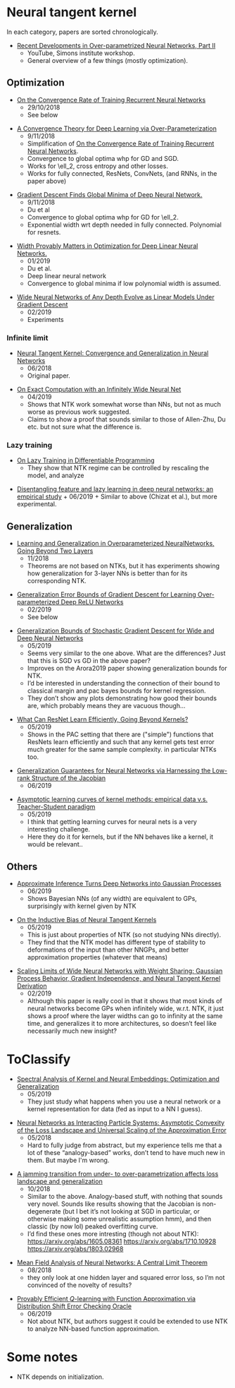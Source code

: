 # Neural tangent kernel

In each category, papers are sorted chronologically.

[https://www.youtube.com/watch?v=NGon2JyjO6Y]: #
+ [Recent Developments in Over-parametrized Neural Networks, Part II](https://www.youtube.com/watch?v=NGon2JyjO6Y)
    +  YouTube, Simons institute workshop.
    + General overview of a few things (mostly optimization).

## Optimization

[https://arxiv.org/abs/1810.12065]: #
+ [On the Convergence Rate of Training Recurrent Neural Networks](./papers/1810.12065.pdf)
    + 29/10/2018
    + See below

[https://arxiv.org/pdf/1811.03962.pdf]: #
+ [A Convergence Theory for Deep Learning via Over-Parameterization](./papers/1811.03962.pdf)
    + 9/11/2018
    + Simplification of [On the Convergence Rate of Training Recurrent Neural Networks](./papers/1810.12065.pdf).
    + Convergence to global optima whp for GD and SGD.
    + Works for \ell_2, cross entropy and other losses. 
    + Works for fully connected, ResNets, ConvNets, (and RNNs, in the paper above)


[https://arxiv.org/pdf/1811.03804.pdf]: #
+ [Gradient Descent Finds Global Minima of Deep Neural Network.](./papers/1811.03804.pdf)
    + 9/11/2018
    + Du et al 
    + Convergence to global optima whp for GD for \ell_2.
    + Exponential width wrt depth needed in fully connected. Polynomial for resnets.

[https://arxiv.org/pdf/1901.08572.pdf]: #
+ [Width Provably Matters in Optimization for Deep Linear Neural Networks.](./papers/1901.08572.pdf)
    + 01/2019
    + Du et al. 
    + Deep linear neural network
    + Convergence to global minima if low polynomial width is assumed.


[https://arxiv.org/pdf/1902.06720.pdf]: #
+ [Wide Neural Networks of Any Depth Evolve as Linear Models Under Gradient Descent](./papers/1902.06720.pdf)
    + 02/2019
    + Experiments

### Infinite limit

[https://arxiv.org/pdf/1806.07572.pdf ]: #
+ [Neural Tangent Kernel: Convergence and Generalization in Neural Networks ](./papers/1806.07572.pdf)
    + 06/2018
    + Original paper.

[https://arxiv.org/pdf/1904.11955.pdf]: #
+ [On Exact Computation with an Infinitely Wide Neural Net](./papers/1904.11955.pdf)
    + 04/2019
    + Shows that NTK work somewhat worse than NNs, but not as much worse as previous work suggested.
    + Claims to show a proof that sounds similar to those of Allen-Zhu, Du etc. but not sure what the difference is.

### Lazy training

[https://arxiv.org/pdf/1812.07956.pdf ]: #
+ [On Lazy Training in Differentiable Programming](./papers/1812.07956.pdf)
    + They show that NTK regime can be controlled by rescaling the model, and analyze

[https://arxiv.org/pdf/1906.08034.pdf]: #
+ [Disentangling feature and lazy learning in deep neural networks: an empirical study](./papers/1906.08034.pdf)
        + 06/2019
        + Similar to above (Chizat et al.), but more experimental.

## Generalization

[https://arxiv.org/pdf/1811.04918.pdf]: #
+ [Learning and Generalization in Overparameterized NeuralNetworks, Going Beyond Two Layers](./papers/1811.04918.pdf)
    + 11/2018
    + Theorems are not based on NTKs, but it has experiments showing how generalization for 3-layer NNs is better than for its corresponding NTK.

[https://arxiv.org/pdf/1902.01384.pdf]: #
+ [Generalization Error Bounds of Gradient Descent for Learning Over-parameterized Deep ReLU Networks](./papers/1902.01384.pdf)
    + 02/2019
    + See below
    
[https://arxiv.org/pdf/1905.13210.pdf]: #
+ [Generalization Bounds of Stochastic Gradient Descent for Wide and Deep Neural Networks](./papers/1905.13210.pdf)
    + 05/2019
    + Seems very similar to the one above. What are the differences? Just that this is SGD vs GD in the above paper?
    + Improves on the Arora2019 paper showing generalization bounds for NTK.
    + I’d be interested in understanding the connection of their bound to classical margin and pac bayes bounds for kernel regression.
    + They don’t show any plots demonstrating how good their bounds are, which probably means they are vacuous though...


[https://arxiv.org/pdf/1905.10337.pdf]: #
+ [What Can ResNet Learn Efficiently, Going Beyond Kernels?](./papers/1905.10337.pdf)
    + 05/2019
    + Shows in the PAC setting that there are ("simple") functions that ResNets learn efficiently and such that any kernel gets test error much greater for the same sample complexity. in particular NTKs too.

[https://arxiv.org/pdf/1906.05392.pdf]: #
+ [Generalization Guarantees for Neural Networks via Harnessing the Low-rank Structure of the Jacobian](./papers/1906.05392.pdf)
    + 06/2019
    
[https://arxiv.org/pdf/1905.10843.pdf]: #
+ [Asymptotic learning curves of kernel methods: empirical data v.s. Teacher-Student paradigm](./papers/1905.10843.pdf)
    + 05/2019
    + I think that getting learning curves for neural nets is a very interesting challenge.
    + Here they do it for kernels, but if the NN behaves like a kernel, it would be relevant..

## Others


[https://arxiv.org/pdf/1906.01930.pdf]: #
+ [Approximate Inference Turns Deep Networks into Gaussian Processes](./papers/1906.01930.pdf)
    + 06/2019
    + Shows Bayesian NNs (of any width) are equivalent to GPs, surprisingly with kernel given by NTK

[https://arxiv.org/pdf/1905.12173.pdf]: #
+ [On the Inductive Bias of Neural Tangent Kernels](./papers/1905.12173.pdf)
    + 05/2019
    + This is just about properties of NTK (so not studying NNs directly).
    + They find that the NTK model has different type of stability to deformations of the input than other NNGPs, and better approximation properties (whatever that means)

[https://arxiv.org/pdf/1902.04760.pdf]: #
+ [Scaling Limits of Wide Neural Networks with Weight Sharing: Gaussian Process Behavior, Gradient Independence, and Neural Tangent Kernel Derivation](./papers/1902.04760.pdf)
    + 02/2019
    + Although this paper is really cool in that it shows that most kinds of neural networks become GPs when infinitely wide, w.r.t. NTK, it just shows a proof where the layer widths can go to infinity at the same time, and generalizes it to more architectures, so doesn’t feel like necessarily much new insight?

# ToClassify

[https://arxiv.org/pdf/1905.05095.pdf]: #
+ [Spectral Analysis of Kernel and Neural Embeddings: Optimization and Generalization](./papers/1905.05095.pdf)
    + 05/2019
    + They just study what happens when you use a neural network or a kernel representation for data (fed as input to a NN I guess).

[https://arxiv.org/pdf/1805.00915.pdf]: #
+ [Neural Networks as Interacting Particle Systems: Asymptotic Convexity of the Loss Landscape and Universal Scaling of the Approximation Error ](./papers/1805.00915.pdf)
    + 05/2018
    + Hard to fully judge from abstract, but my experience tells me that a lot of these “analogy-based” works, don’t tend to have much new in them. But maybe I'm wrong.
    
[https://arxiv.org/pdf/1810.09665.pdf]: #
+ [A jamming transition from under- to over-parametrization affects loss landscape and generalization](./papers/1810.09665.pdf)
    + 10/2018
    + Similar to the above. Analogy-based stuff, with nothing that sounds very novel. Sounds like results showing that the Jacobian is non-degenerate (but I bet it’s not looking at SGD in particular, or otherwise making some unrealistic assumption hmm), and then classic (by now lol) peaked overfitting curve.
    + I’d find these ones more intresting (though not about NTK): https://arxiv.org/abs/1605.08361 https://arxiv.org/abs/1710.10928 https://arxiv.org/abs/1803.02968

[https://arxiv.org/pdf/1808.09372.pdf]: #
+ [Mean Field Analysis of Neural Networks: A Central Limit Theorem](./papers/1808.09372.pdf)
    + 08/2018
    + they only look at one hidden layer and squared error loss, so I’m not convinced of the novelty of results?

[https://arxiv.org/pdf/1906.06321.pdf]: #
+ [Provably Efficient $Q$-learning with Function Approximation via Distribution Shift Error Checking Oracle](./papers/1906.06321.pdf)
    + 06/2019
    + Not about NTK, but authors suggest it could be extended to use NTK to analyze NN-based function approximation.

# Some notes

+ NTK depends on initialization.
